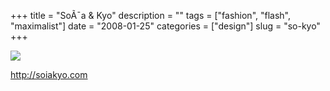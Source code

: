 +++
title = "So&Atilde;&macr;a & Kyo"
description = ""
tags = ["fashion", "flash", "maximalist"]
date = "2008-01-25"
categories = ["design"]
slug = "so-kyo"
+++


 

  <div id="screens-thumbs" class="clearfix">
    <div class="txt-center" id="design-submission"><a href="http://soiakyo.com/"><img id='bluga-thumbnail-1094' class='bluga-thumbnail large' src='http://media.konigi.com/bluga/
wt47f282021d5df_0.jpg'/></a></div>  
  </div>   
<p><a href="http://soiakyo.com/">http://soiakyo.com</a></p>




